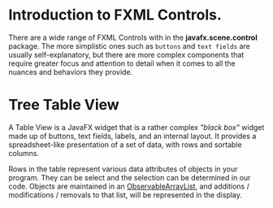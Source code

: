 # Introduction to FXML Controls.
There are a wide range of FXML Controls with in the **javafx.scene.control** package. The more simplistic ones such as `buttons` and `text fields` are usually self-explanatory, but there are more complex components that require greater focus and attention to detail when it comes to all the nuances and behaviors they provide.

# Tree Table View
A Table View is a JavaFX widget  that is a rather complex *"black box"* widget made up of buttons, text fields, labels, and an internal layout. It provides a spreadsheet-like presentation of a set of data, with rows and sortable columns.

Rows in the table represent various data attributes of objects in your program. They can be select and the selection can be determined in our code. Objects are maintained in an [ObservableArrayList](JavaFX,%20It%20Has%20The%20Beans!.md#ObservableArrayList), and additions / modifications / removals to that list, will be represented in the display.